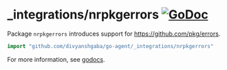 # _integrations/nrpkgerrors [![GoDoc](https://godoc.org/github.com/divyanshgaba/go-agent/_integrations/nrpkgerrors?status.svg)](https://godoc.org/github.com/divyanshgaba/go-agent/_integrations/nrpkgerrors)

Package `nrpkgerrors` introduces support for https://github.com/pkg/errors.

```go
import "github.com/divyanshgaba/go-agent/_integrations/nrpkgerrors"
```

For more information, see
[godocs](https://godoc.org/github.com/divyanshgaba/go-agent/_integrations/nrpkgerrors).
